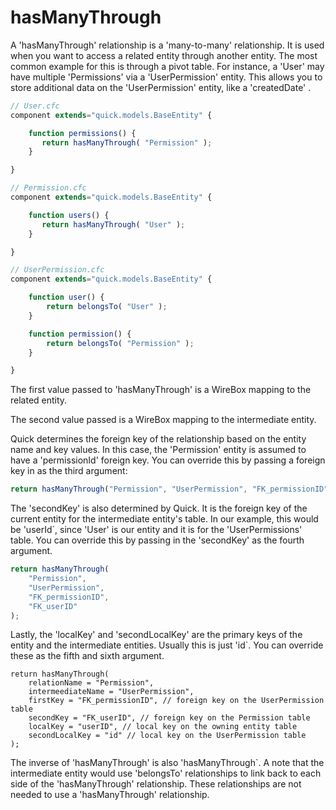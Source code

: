 # hasManyThrough

A 'hasManyThrough' relationship is a 'many-to-many' relationship. It is used when you want to access a related entity through another entity. The most common example for this is through a pivot table. For instance, a 'User' may have multiple 'Permissions' via a 'UserPermission' entity. This allows you to store additional data on the 'UserPermission' entity, like a 'createdDate' .

```javascript
// User.cfc
component extends="quick.models.BaseEntity" {

    function permissions() {
       return hasManyThrough( "Permission" );
    }

}
```

```javascript
// Permission.cfc
component extends="quick.models.BaseEntity" {

    function users() {
       return hasManyThrough( "User" );
    }

}
```

```javascript
// UserPermission.cfc
component extends="quick.models.BaseEntity" {

    function user() {
        return belongsTo( "User" );
    }

    function permission() {
        return belongsTo( "Permission" );
    }

}
```

The first value passed to 'hasManyThrough' is a WireBox mapping to the related entity.

The second value passed is a WireBox mapping to the intermediate entity.

Quick determines the foreign key of the relationship based on the entity name and key values. In this case, the 'Permission' entity is assumed to have a 'permissionId' foreign key. You can override this by passing a foreign key in as the third argument:

```javascript
return hasManyThrough("Permission", "UserPermission", "FK_permissionID");
```

The 'secondKey' is also determined by Quick. It is the foreign key of the current entity for the intermediate entity's table. In our example, this would be 'userId`, since 'User' is our entity and it is for the 'UserPermissions' table. You can override this by passing in the 'secondKey' as the fourth argument.

```javascript
return hasManyThrough(
    "Permission",
    "UserPermission",
    "FK_permissionID",
    "FK_userID"
);
```

Lastly, the 'localKey' and 'secondLocalKey' are the primary keys of the entity and the intermediate entities. Usually this is just 'id`. You can override these as the fifth and sixth argument.

```text
return hasManyThrough(
    relationName = "Permission",
    intermeediateName = "UserPermission",
    firstKey = "FK_permissionID", // foreign key on the UserPermission table
    secondKey = "FK_userID", // foreign key on the Permission table
    localKey = "userID", // local key on the owning entity table
    secondLocalKey = "id" // local key on the UserPermission table
);
```

The inverse of 'hasManyThrough' is also 'hasManyThrough`. A note that the intermediate entity would use 'belongsTo' relationships to link back to each side of the 'hasManyThrough' relationship. These relationships are not needed to use a 'hasManyThrough' relationship.

